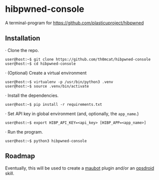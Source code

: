 # hibpwned-console

A terminal-program for https://github.com/plasticuproject/hibpwned

## Installation 

  · Clone the repo.  
  
    user@host:~$ git clone https://github.com/th0mcat/hibpwned-console
    user@host:~$ cd hibpwned-console
    
  · (Optional) Create a virtual environment
  
    user@host:~$ virtualenv -p /usr/bin/python3 .venv
    user@host:~$ source .venv/bin/activate
    
  · Install the dependencies.

    user@host:~$ pip install -r requirements.txt
  
  · Set API key in global environment (and, optionally, the `app_name`.)
  
    user@host:~$ export HIBP_API_KEY=<api_key> [HIBP_APP=<app_name>] 

  · Run the program.  

    user@host:~$ python3 hibpwned-console
  
## Roadmap

Eventually, this will be used to create a [maubot](https://github.com/maubot/maubot) plugin and/or an [opsdroid](https://github.com/opsdroid/opsdroid) skill.  
